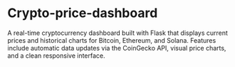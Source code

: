 # Crypto-price-dashboard
A real-time cryptocurrency dashboard built with Flask that displays current prices and historical charts for Bitcoin, Ethereum, and Solana. Features include automatic data updates via the CoinGecko API, visual price charts, and a clean responsive interface.
